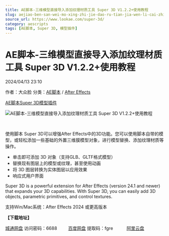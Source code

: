 ```yaml
---
title: AE脚本-三维模型直接导入添加纹理材质工具 Super 3D V1.2.2+使用教程
slug: aejiao-ben-san-wei-mo-xing-zhi-jie-dao-ru-tian-jia-wen-li-cai-zhi-gong-ju-super-3d-v1-2-2-shi-yong-jiao-cheng
source_url: https://www.lookae.com/super-3d/
category: aescripts
tags: [AE脚本, Super 3D, 模型插件]
---
```

# AE脚本-三维模型直接导入添加纹理材质工具 Super 3D V1.2.2+使用教程

2024/04/13 23:10

作者：大众脸
分类：[AE脚本](https://www.lookae.com/after-effects/aescripts/) / [After Effects](https://www.lookae.com/after-effects/)

[AE脚本](https://www.lookae.com/tag/ae%e8%84%9a%e6%9c%ac/)[Super 3D](https://www.lookae.com/tag/super-3d/)[模型插件](https://www.lookae.com/tag/%e6%a8%a1%e5%9e%8b%e6%8f%92%e4%bb%b6/)

![AE脚本-三维模型直接导入添加纹理材质工具 Super 3D V1.2.2+使用教程](https://www.lookae.com/wp-content/uploads/2024/04/Super-3D.jpg "AE脚本-三维模型直接导入添加纹理材质工具 Super 3D V1.2.2+使用教程-LookAE.com")

[﻿](https://cloud.video.taobao.com/play/u/null/p/1/e/6/t/1/458021991181.mp4)

使用脚本 Super 3D可以增强After Effects中的3D功能。您可以使用脚本自带的模型，或轻松添加一些基础的外置三维膜模型对象，进行模型替换、添加纹理材质等操作。

* 单击即可添加 3D 对象（支持GLB、GLTF格式模型）
* 替换现有图层上的模型或纹理，甚至使用动画
* 将 3D 图层转换为实体图层以应用效果
* 响应式用户界面

Super 3D is a powerful extension for After Effects (version 24.1 and newer) that expands your 3D capabilities. With Super 3D, you can easily add 3D objects, parametric primitives, and control textures.

支持Win/Mac系统：After Effects 2024 或更高版本

**【下载地址】**

[城通网盘](https://url70.ctfile.com/f/2827370-1054004008-01d77e?p=4431) 访问密码：6688         [百度网盘](https://pan.baidu.com/s/10SZdQIDzfwzp_aKefungWA?pwd=fgre) 提取码：fgre           [阿里云盘](https://www.alipan.com/s/bFso8tc8mVo)
